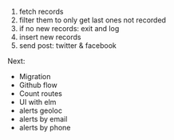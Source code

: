 1. fetch records
2. filter them to only get last ones not recorded
3. if no new records: exit and log
4. insert new records
5. send post: twitter & facebook


Next:
- Migration
- Github flow
- Count routes
- UI with elm
- alerts geoloc
- alerts by email
- alerts by phone
